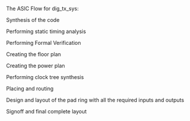 The ASIC Flow for dig_tx_sys:

Synthesis of the code 

Performing static timing analysis 

Performing Formal Verification 

Creating the floor plan 

Creating the power plan 

Performing clock tree synthesis 

Placing and routing 

Design and layout of the pad ring with all the required inputs and outputs 

Signoff and final complete layout
